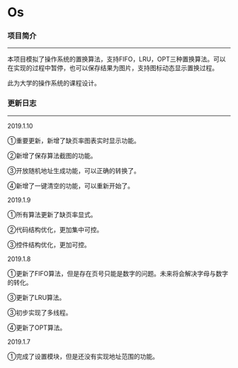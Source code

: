 # Os

### 项目简介

***
本项目模拟了操作系统的置换算法，支持FIFO，LRU，OPT三种置换算法。可以在实现的过程中暂停，也可以保存结果为图片，支持图标动态显示置换过程。
 
此为大学的操作系统的课程设计。

### 更新日志
 ***
2019.1.10

①重要更新，新增了缺页率图表实时显示功能。

②新增了保存算法截图的功能。

③开放随机地址生成功能，可以正确的转换了。

④新增了一键清空的功能，可以重新开始了。
 
2019.1.9

①所有算法更新了缺页率显式。

②代码结构优化，更加集中可控。

③控件结构优化，更加可控。

2019.1.8

①更新了FIFO算法，但是存在页号只能是数字的问题。未来将会解决字母与数字的转化。

③更新了LRU算法。

③初步实现了多线程。

④更新了OPT算法。

2019.1.7

①完成了设置模块，但是还没有实现地址范围的功能。
